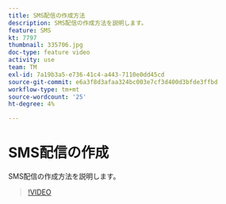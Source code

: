 ```yaml
---
title: SMS配信の作成方法
description: SMS配信の作成方法を説明します。
feature: SMS
kt: 7797
thumbnail: 335706.jpg
doc-type: feature video
activity: use
team: TM
exl-id: 7a19b3a5-e736-41c4-a443-7110e0dd45cd
source-git-commit: e6a3f8d3afaa324bc003e7cf3d400d3bfde3ffbd
workflow-type: tm+mt
source-wordcount: '25'
ht-degree: 4%

---
```


# SMS配信の作成

SMS配信の作成方法を説明します。

>[!VIDEO](https://video.tv.adobe.com/v/335706)

